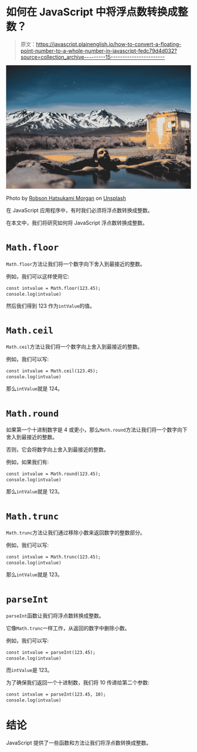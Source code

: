 # 如何在 JavaScript 中将浮点数转换成整数？

> 原文：<https://javascript.plainenglish.io/how-to-convert-a-floating-point-number-to-a-whole-number-in-javascript-fedc79d4d032?source=collection_archive---------15----------------------->

![](img/6e77f1b822e6e6ce5696d5f2b069a5af.png)

Photo by [Robson Hatsukami Morgan](https://unsplash.com/@robsonhmorgan?utm_source=medium&utm_medium=referral) on [Unsplash](https://unsplash.com?utm_source=medium&utm_medium=referral)

在 JavaScript 应用程序中，有时我们必须将浮点数转换成整数。

在本文中，我们将研究如何将 JavaScript 浮点数转换成整数。

# `Math.floor`

`Math.floor`方法让我们将一个数字向下舍入到最接近的整数。

例如，我们可以这样使用它:

```
const intvalue = Math.floor(123.45);
console.log(intvalue)
```

然后我们得到 123 作为`intValue`的值。

# `Math.ceil`

`Math.ceil`方法让我们将一个数字向上舍入到最接近的整数。

例如，我们可以写:

```
const intvalue = Math.ceil(123.45);
console.log(intvalue)
```

那么`intValue`就是 124。

# `Math.round`

如果第一个十进制数字是 4 或更小，那么`Math.round`方法让我们将一个数字向下舍入到最接近的整数。

否则，它会将数字向上舍入到最接近的整数。

例如，如果我们有:

```
const intvalue = Math.round(123.45);
console.log(intvalue)
```

那么`intValue`就是 123。

# `Math.trunc`

`Math.trunc`方法让我们通过移除小数来返回数字的整数部分。

例如，我们可以写:

```
const intvalue = Math.trunc(123.45);
console.log(intvalue)
```

那么`intValue`就是 123。

# `parseInt`

`parseInt`函数让我们将浮点数转换成整数。

它像`Math.trunc`一样工作，从返回的数字中删除小数。

例如，我们可以写:

```
const intvalue = parseInt(123.45);
console.log(intvalue)
```

而`intValue`是 123。

为了确保我们返回一个十进制数，我们将 10 传递给第二个参数:

```
const intvalue = parseInt(123.45, 10);
console.log(intvalue)
```

# 结论

JavaScript 提供了一些函数和方法让我们将浮点数转换成整数。